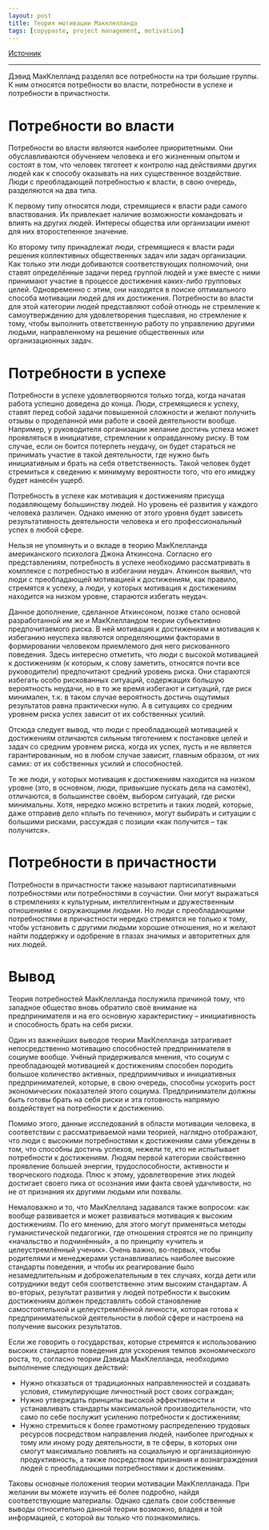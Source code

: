 ```yaml
---
layout: post
title: Теория мотивации Макклелланда
tags: [copypaste, project management, motivation]
---
```


[Источник](https://4brain.ru/blog/%D1%82%D0%B5%D0%BE%D1%80%D0%B8%D1%8F-%D0%BC%D0%BE%D1%82%D0%B8%D0%B2%D0%B0%D1%86%D0%B8%D0%B8-%D0%BC%D0%B0%D0%BA%D0%BA%D0%BB%D0%B5%D0%BB%D0%BB%D0%B0%D0%BD%D0%B4%D0%B0/)

---

Дэвид МакКлелланд разделял все потребности на три большие группы. К ним относятся потребности во власти, потребности в успехе и потребности в причастности.

# Потребности во власти
Потребности во власти являются наиболее приоритетными. Они обуславливаются обучением человека и его жизненным опытом и состоят в том, что человек тяготеет к контролю над действиями других людей как к способу оказывать на них существенное воздействие. Люди с преобладающей потребностью к власти, в свою очередь, разделяются на два типа.

К первому типу относятся люди, стремящиеся к власти ради самого властвования. Их привлекает наличие возможности командовать и влиять на других людей. Интересы общества или организации имеют для них второстепенное значение.

Ко второму типу принадлежат люди, стремящиеся к власти ради решения коллективных общественных задач или задач организации. Как только эти люди добиваются соответствующих полномочий, они ставят определённые задачи перед группой людей и уже вместе с ними принимают участие в процессе достижения каких-либо групповых целей. Одновременно с этим, они находятся в поиске оптимального способа мотивации людей для их достижения. Потребности во власти для этой категории людей представляют собой отнюдь не стремление к самоутверждению для удовлетворения тщеславия, но стремление к тому, чтобы выполнить ответственную работу по управлению другими людьми, направленному на решение общественных или организационных задач.

# Потребности в успехе
Потребности в успехе удовлетворяются только тогда, когда начатая работа успешно доведена до конца. Люди, стремящиеся к успеху, ставят перед собой задачи повышенной сложности и желают получить отзывы о проделанной ими работе и своей деятельности вообще. Например, у руководителя организации желание достичь успеха может проявляться в инициативе, стремлении к оправданному риску. В том случае, если он боится потерпеть неудачу, он будет стараться не принимать участие в такой деятельности, где нужно быть инициативным и брать на себя ответственность. Такой человек будет стремиться к сведению к минимуму вероятности того, что его имиджу будет нанесён ущерб.

Потребность в успехе как мотивация к достижениям присуща подавляющему большинству людей. Но уровень её развития у каждого человека различен. Однако именно от этого уровня будет зависеть результативность деятельности человека и его профессиональный успех в любой сфере.

Нельзя не упомянуть и о вкладе в теорию МакКлелланда американского психолога Джона Аткинсона. Согласно его представлениям, потребность в успехе необходимо рассматривать в комплексе с потребностью в избегании неудач. Аткинсон выявил, что люди с преобладающей мотивацией к достижениям, как правило, стремятся к успеху, а люди, у которых мотивация к достижениям находится на низком уровне, стараются избегать неудач.

Данное дополнение, сделанное Аткинсоном, позже стало основой разработанной им же и МакКлелландом теории субъективно предпочитаемого риска. В ней мотивация к достижениям и мотивация к избеганию неуспеха являются определяющими факторами в формировании человеком приемлемого дня него рискованного поведения. Здесь интересно отметить, что люди с высокой мотивацией к достижениям (к которым, к слову заметить, относятся почти все руководители) предпочитают средний уровень риска. Они стараются избегать особо рискованных ситуаций, содержащих большую вероятность неудачи, но в то же время избегают и ситуаций, где риск минимален, т.к. в таком случае вероятность достичь ощутимых результатов равна практически нулю. А в ситуациях со средним уровнем риска успех зависит от их собственных усилий.

Отсюда следует вывод, что люди с преобладающей мотивацией к достижениям отличаются сильным тяготением к постановке целей и задач со средним уровнем риска, когда их успех, пусть и не является гарантированным, но в любом случае зависит, главным образом, от них самих: от их собственных усилий и способностей.

Те же люди, у которых мотивация к достижениям находится на низком уровне (это, в основном, люди, привыкшие пускать дела на самотёк), отличаются, в большинстве своём, выбором ситуаций, где риски минимальны. Хотя, нередко можно встретить и таких людей, которые, даже отправив дело «плыть по течению», могут выбирать и ситуации с большими рисками, рассуждая с позиции «как получится – так получится».

# Потребности в причастности
Потребности в причастности также называют партисипативными потребностями или потребностями в соучастии. Они могут выражаться в стремлениях к культурным, интеллигентным и дружественным отношениям с окружающими людьми. Но люди с преобладающими потребностями в причастности нередко стремятся не только к тому, чтобы установить с другими людьми хорошие отношения, но и желают найти поддержку и одобрение в глазах значимых и авторитетных для них людей.

# Вывод
Теория потребностей МакКлелланда послужила причиной тому, что западное общество вновь обратило своё внимание на предпринимателя и на его основную характеристику – инициативность и способность брать на себя риски.

Один из важнейших выводов теории МакКлелланда затрагивает непосредственно мотивацию способностей предпринимателя в социуме вообще. Учёный придерживался мнения, что социум с преобладающей мотивацией к достижениям способен породить большое количество активных, предприимчивых и инициативных предпринимателей, которые, в свою очередь, способны ускорить рост экономических показателей этого социума. Предприниматели должны быть готовы брать на себя риски и эта готовность напрямую воздействует на потребности к достижению.

Помимо этого, данные исследований в области мотивации человека, в соответствии с рассматриваемой нами теорией, наглядно отображают, что люди с высокими потребностями к достижениям сами убеждены в том, что способны достичь успехов, нежели те, кто не испытывает потребности к достижениям. Людям первой категории свойственно проявление большей энергии, трудоспособности, активности и творческого подхода. Плюс к этому, удовлетворение этих людей достигает своего пика от осознания ими факта своей удачливости, но не от признания их другими людьми или похвалы.

Немаловажно и то, что МакКлелланд задавался также вопросом: как вообще развивается и может развиваться мотивация к высоким достижениям. По его мнению, для этого могут применяться методы гуманистической педагогики, где отношения строятся не по принципу «начальство и подчинённый», а по принципу «учитель и целеустремлённый ученик». Очень важно, во-первых, чтобы родителями и менеджерами устанавливались наиболее высокие стандарты поведения, и чтобы их реагирование было незамедлительным и доброжелательным в тех случаях, когда дети или сотрудники ведут себя соответственно этим высоким стандартам. А во-вторых, результат развития у людей потребности к высоким достижениям должен представлять собой становление самостоятельной и целеустремлённой личности, которая готова к предпринимательской деятельности в любой сфере и настроена на получение высоких результатов.

Если же говорить о государствах, которые стремятся к использованию высоких стандартов поведения для ускорения темпов экономического роста, то, согласно теории Дэвида МакКлелланда, необходимо выполнение следующих действий:

- Нужно отказаться от традиционных направленностей и создавать условия, стимулирующие личностный рост своих сограждан;
- Нужно утверждать принципы высокой эффективности и устанавливать стандарты максимальной производительности, что само по себе послужит усилению потребности к достижениям;
- Нужно стремиться к более грамотному распределению трудовых ресурсов посредством направления людей, наиболее пригодных к тому или иному роду деятельности, в те сферы, в которых они смогут максимально повлиять на социальную и организационную продуктивность, а также посредством признания и вознаграждения людей с преобладающими потребностями к достижениям.

Таковы основные положения теории мотивации МакКлелланада. При желании вы можете изучить её более подробно, найдя соответствующие материалы. Однако сделать свои собственные выводы относительно данной теории возможно, владея и той информацией, с которой вы только что познакомились.